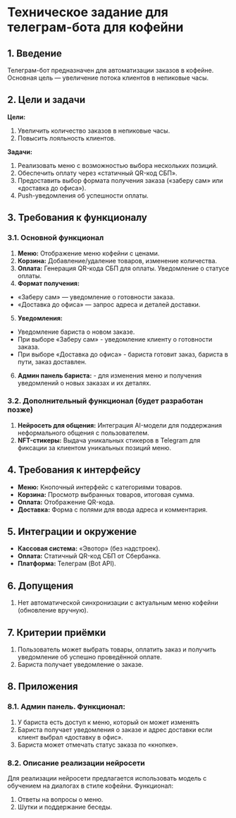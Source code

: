 # Техническое задание для телеграм-бота для кофейни

## 1. Введение
Телеграм-бот предназначен для автоматизации заказов в кофейне. Основная цель — увеличение потока клиентов в непиковые часы.

## 2. Цели и задачи
**Цели:**
1) Увеличить количество заказов в непиковые часы.
2) Повысить лояльность клиентов.

**Задачи:**
1) Реализовать меню с возможностью выбора нескольких позиций.
2) Обеспечить оплату через «статичный QR-код СБП».
3) Предоставить выбор формата получения заказа («заберу сам» или «доставка до офиса»).
4) Push-уведомления об успешности оплаты.

## 3. Требования к функционалу
### 3.1. Основной функционал
1) **Меню:** Отображение меню кофейни с ценами.
2) **Корзина:** Добавление/удаление товаров, изменение количества.
3) **Оплата:** Генерация QR-кода СБП для оплаты. Уведомление о статусе оплаты.
4) **Формат получения:**
  - «Заберу сам» — уведомление о готовности заказа.
  - «Доставка до офиса» — запрос адреса и деталей доставки.
5) **Уведомления:** 
  - Уведомление бариста о новом заказе.
  - При выборе «Заберу сам» - уведомление клиенту о готовности заказа.
  - При выборе «Доставка до офиса» - бариста готовит заказ, бариста в пути, заказ доставлен.
6) **Админ панель бариста:** - для изменения меню и получения уведомлений о новых заказах и их деталях.

### 3.2. Дополнительный функционал (будет разработан позже)
1) **Нейросеть для общения:** Интеграция AI-модели для поддержания неформального общения с пользователем.
2) **NFT-стикеры:** Выдача уникальных стикеров в Telegram для фиксации за клиентом уникальных позиций меню.

## 4. Требования к интерфейсу
- **Меню:** Кнопочный интерфейс с категориями товаров.
- **Корзина:** Просмотр выбранных товаров, итоговая сумма.
- **Оплата:** Отображение QR-кода.
- **Доставка:** Форма с полями для ввода адреса и комментария.

## 5. Интеграции и окружение
- **Кассовая система:** «Эвотор» (без надстроек).
- **Оплата:** Статичный QR-код СБП от Сбербанка.
- **Платформа:** Телеграм (Bot API).

## 6. Допущения
1) Нет автоматической синхронизации с актуальным меню кофейни (обновление вручную).
  
## 7. Критерии приёмки
1) Пользователь может выбрать товары, оплатить заказ и получить уведомление об успешно проведённой оплате.
2) Бариста получает уведомление о заказе.

## 8. Приложения
### 8.1. Админ панель. Функционал:
1) У бариста есть доступ к меню, который он может изменять
2) Бариста получает уведомления о заказе и адрес доставки если клиент выбрал «доставку в офис».
3) Бариста может отмечать статус заказа по «кнопке».

### 8.2. Описание реализации нейросети
Для реализации нейросети предлагается использовать модель с обучением на диалогах в стиле кофейни. Функционал:
1) Ответы на вопросы о меню.
2) Шутки и поддержание беседы.
